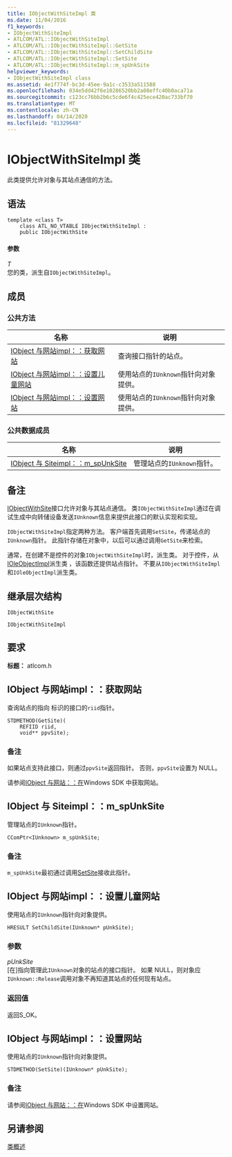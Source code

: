 ```yaml
---
title: IObjectWithSiteImpl 类
ms.date: 11/04/2016
f1_keywords:
- IObjectWithSiteImpl
- ATLCOM/ATL::IObjectWithSiteImpl
- ATLCOM/ATL::IObjectWithSiteImpl::GetSite
- ATLCOM/ATL::IObjectWithSiteImpl::SetChildSite
- ATLCOM/ATL::IObjectWithSiteImpl::SetSite
- ATLCOM/ATL::IObjectWithSiteImpl::m_spUnkSite
helpviewer_keywords:
- IObjectWithSiteImpl class
ms.assetid: 4e1f774f-bc3d-45ee-9a1c-c3533a511588
ms.openlocfilehash: 034e5dd42f6e10286520bb2a08effc40b0aca71a
ms.sourcegitcommit: c123cc76bb2b6c5cde6f4c425ece420ac733bf70
ms.translationtype: MT
ms.contentlocale: zh-CN
ms.lasthandoff: 04/14/2020
ms.locfileid: "81329648"
---
```

# <a name="iobjectwithsiteimpl-class"></a>IObjectWithSiteImpl 类

此类提供允许对象与其站点通信的方法。

## <a name="syntax"></a>语法

```
template <class T>
    class ATL_NO_VTABLE IObjectWithSiteImpl :
    public IObjectWithSite
```

#### <a name="parameters"></a>参数

*T*<br/>
您的类，派生自`IObjectWithSiteImpl`。

## <a name="members"></a>成员

### <a name="public-methods"></a>公共方法

|名称|说明|
|----------|-----------------|
|[IObject 与网站impl：：获取网站](#getsite)|查询接口指针的站点。|
|[IObject 与网站impl：：设置儿童网站](#setchildsite)|使用站点的`IUnknown`指针向对象提供。|
|[IObject 与网站impl：：设置网站](#setsite)|使用站点的`IUnknown`指针向对象提供。|

### <a name="public-data-members"></a>公共数据成员

|名称|说明|
|----------|-----------------|
|[IObject 与 Siteimpl：：m_spUnkSite](#m_spunksite)|管理站点的`IUnknown`指针。|

## <a name="remarks"></a>备注

[IObjectWithSite](/windows/win32/api/ocidl/nn-ocidl-iobjectwithsite)接口允许对象与其站点通信。 类`IObjectWithSiteImpl`通过在调试生成中向转储设备发送`IUnknown`信息来提供此接口的默认实现和实现。

`IObjectWithSiteImpl`指定两种方法。 客户端首先调用`SetSite`，传递站点的`IUnknown`指针。 此指针存储在对象中，以后可以通过调用`GetSite`来检索。

通常，在创建不是控件的对象`IObjectWithSiteImpl`时，派生类。 对于控件，从[IOleObjectImpl](../../atl/reference/ioleobjectimpl-class.md)派生类 ，该函数还提供站点指针。 不要从`IObjectWithSiteImpl`和`IOleObjectImpl`派生类。

## <a name="inheritance-hierarchy"></a>继承层次结构

`IObjectWithSite`

`IObjectWithSiteImpl`

## <a name="requirements"></a>要求

**标题：** atlcom.h

## <a name="iobjectwithsiteimplgetsite"></a><a name="getsite"></a>IObject 与网站impl：：获取网站

查询站点的指向 标识的接口的`riid`指针。

```
STDMETHOD(GetSite)(
    REFIID riid,
    void** ppvSite);
```

### <a name="remarks"></a>备注

如果站点支持此接口，则通过`ppvSite`返回指针。 否则，`ppvSite`设置为 NULL。

请参阅[IObject 与网站：：在](/windows/win32/api/ocidl/nf-ocidl-iobjectwithsite-getsite)Windows SDK 中获取网站。

## <a name="iobjectwithsiteimplm_spunksite"></a><a name="m_spunksite"></a>IObject 与 Siteimpl：：m_spUnkSite

管理站点的`IUnknown`指针。

```
CComPtr<IUnknown> m_spUnkSite;
```

### <a name="remarks"></a>备注

`m_spUnkSite`最初通过调用[SetSite](#setsite)接收此指针。

## <a name="iobjectwithsiteimplsetchildsite"></a><a name="setchildsite"></a>IObject 与网站impl：：设置儿童网站

使用站点的`IUnknown`指针向对象提供。

```
HRESULT SetChildSite(IUnknown* pUnkSite);
```

### <a name="parameters"></a>参数

*pUnkSite*<br/>
[在]指向管理此`IUnknown`对象的站点的接口指针。 如果 NULL，则对象应`IUnknown::Release`调用对象不再知道其站点的任何现有站点。

### <a name="return-value"></a>返回值

返回S_OK。

## <a name="iobjectwithsiteimplsetsite"></a><a name="setsite"></a>IObject 与网站impl：：设置网站

使用站点的`IUnknown`指针向对象提供。

```
STDMETHOD(SetSite)(IUnknown* pUnkSite);
```

### <a name="remarks"></a>备注

请参阅[IObject 与网站：：在](/windows/win32/api/ocidl/nf-ocidl-iobjectwithsite-setsite)Windows SDK 中设置网站。

## <a name="see-also"></a>另请参阅

[类概述](../../atl/atl-class-overview.md)
